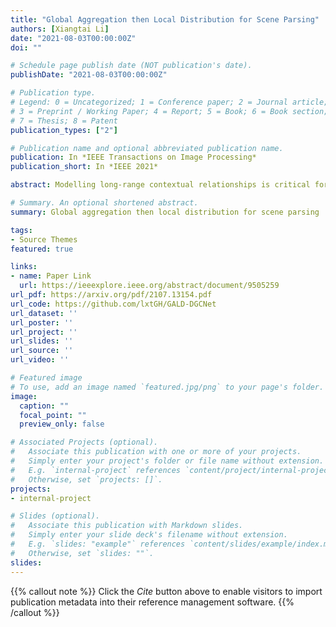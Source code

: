 ```yaml
---
title: "Global Aggregation then Local Distribution for Scene Parsing"
authors: [Xiangtai Li]
date: "2021-08-03T00:00:00Z"
doi: ""

# Schedule page publish date (NOT publication's date).
publishDate: "2021-08-03T00:00:00Z"

# Publication type.
# Legend: 0 = Uncategorized; 1 = Conference paper; 2 = Journal article;
# 3 = Preprint / Working Paper; 4 = Report; 5 = Book; 6 = Book section;
# 7 = Thesis; 8 = Patent
publication_types: ["2"]

# Publication name and optional abbreviated publication name.
publication: In *IEEE Transactions on Image Processing*
publication_short: In *IEEE 2021*

abstract: Modelling long-range contextual relationships is critical for pixel-wise prediction tasks such as semantic segmentation. However, convolutional neural networks (CNNs) are inherently limited to model such dependencies due to the naive structure in its building modules (*e.g.*, local convolution kernel). While recent global aggregation methods are beneficial for long-range structure information modelling, they would oversmooth and bring noise to the regions contain fine details (*e.g.*, boundaries and small objects), which are very much cared in the semantic segmentation task. To alleviate this problem, we propose to explore the local context for making the aggregated long-range relationship being distributed more accurately in local regions. In particular, we design a novel local distribution module which models the affinity map between global and local relationship for each pixel adaptively. Integrating existing global aggregation modules, we show that our approach can be modularized as an end-to-end trainable block and easily plugged into existing semantic segmentation networks, giving rise to the *GALD* networks. Despite its simplicity and versatility, our approach allows us to build new state of the art on major semantic segmentation benchmarks including Cityscapes, ADE20K, Pascal Context, Camvid and COCO-stuff. Code and trained models are released at https://github.com/lxtGH/GALD-DGCNet to foster further research.

# Summary. An optional shortened abstract.
summary: Global aggregation then local distribution for scene parsing

tags:
- Source Themes
featured: true

links:
- name: Paper Link
  url: https://ieeexplore.ieee.org/abstract/document/9505259
url_pdf: https://arxiv.org/pdf/2107.13154.pdf
url_code: https://github.com/lxtGH/GALD-DGCNet
url_dataset: ''
url_poster: ''
url_project: ''
url_slides: ''
url_source: ''
url_video: ''

# Featured image
# To use, add an image named `featured.jpg/png` to your page's folder. 
image:
  caption: ""
  focal_point: ""
  preview_only: false

# Associated Projects (optional).
#   Associate this publication with one or more of your projects.
#   Simply enter your project's folder or file name without extension.
#   E.g. `internal-project` references `content/project/internal-project/index.md`.
#   Otherwise, set `projects: []`.
projects:
- internal-project

# Slides (optional).
#   Associate this publication with Markdown slides.
#   Simply enter your slide deck's filename without extension.
#   E.g. `slides: "example"` references `content/slides/example/index.md`.
#   Otherwise, set `slides: ""`.
slides:
---
```


{{% callout note %}}
Click the *Cite* button above to enable visitors to import publication metadata into their reference management software.
{{% /callout %}}
